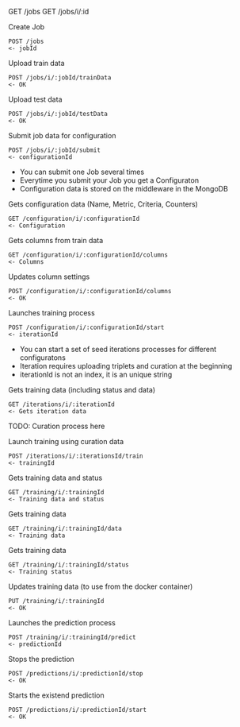 GET /jobs
GET /jobs/i/:id

Create Job
```
POST /jobs
<- jobId
```
Upload train data
```
POST /jobs/i/:jobId/trainData
<- OK
```
Upload test data
```
POST /jobs/i/:jobId/testData
<- OK
```
Submit job data for configuration
```
POST /jobs/i/:jobId/submit
<- configurationId
```
- You can submit one Job several times
- Everytime you submit your Job you get a Configuraton
- Configuration data is stored on the middleware in the MongoDB

Gets configuration data (Name, Metric, Criteria, Counters)
```
GET /configuration/i/:configurationId
<- Configuration
```
Gets columns from train data
```
GET /configuration/i/:configurationId/columns
<- Columns
```
Updates column settings
```
POST /configuration/i/:configurationId/columns
<- OK
```
Launches training process
```
POST /configuration/i/:configurationId/start
<- iterationId
```
- You can start a set of seed iterations processes for different configuratons
- Iteration requires uploading triplets and curation at the beginning
- iterationId is not an index, it is an unique string

Gets training data (including status and data)
```
GET /iterations/i/:iterationId
<- Gets iteration data
```

TODO: Curation process here

Launch training using curation data
```
POST /iterations/i/:iterationsId/train
<- trainingId
```
Gets training data and status
```
GET /training/i/:trainingId
<- Training data and status
```
Gets training data
```
GET /training/i/:trainingId/data
<- Training data
```
Gets training data
```
GET /training/i/:trainingId/status
<- Training status
```
Updates training data (to use from the docker container)
```
PUT /training/i/:trainingId
<- OK
```
Launches the prediction process
```
POST /training/i/:trainingId/predict
<- predictionId
```
Stops the prediction
```
POST /predictions/i/:predictionId/stop
<- OK
```
Starts the existend prediction
```
POST /predictions/i/:predictionId/start
<- OK
```

